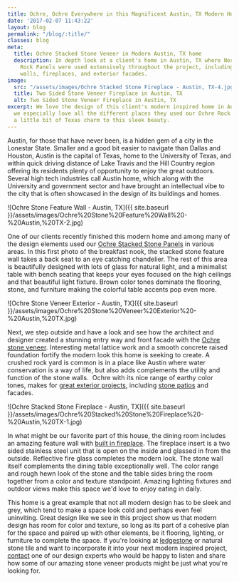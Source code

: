 ```yaml
---
title: Ochre, Ochre Everywhere in this Magnificent Austin, TX Modern Home
date: '2017-02-07 11:43:22'
layout: blog
permalink: "/blog/:title/"
classes: blog
meta:
  title: Ochre Stacked Stone Veneer in Modern Austin, TX home
  description: In depth look at a client's home in Austin, TX where Norstone Ochre
    Rock Panels were used extensively throughout the project, including interior feature
    walls, fireplaces, and exterior facades.
image:
  src: "/assets/images/Ochre Stacked Stone Fireplace - Austin, TX-4.jpg"
  title: Two Sided Stone Veneer Fireplace in Austin, TX
  alt: Two Sided Stone Veneer Fireplace in Austin, TX
excerpt: We love the design of this client's modern inspired home in Austin, TX and
  we especially love all the different places they used our Ochre Rock Panels adding
  a little bit of Texas charm to this sleek beauty.
---
```

Austin, for those that have never been, is a hidden gem of a city in the Lonestar State. Smaller and a good bit easier to navigate than Dallas and Houston, Austin is the capital of Texas, home to the University of Texas, and within quick driving distance of Lake Travis and the Hill Country region offering its residents plenty of opportunity to enjoy the great outdoors. Several high tech industries call Austin home, which along with the University and government sector and have brought an intellectual vibe to the city that is often showcased in the design of its buildings and homes.

![Ochre Stone Feature Wall - Austin, TX]({{ site.baseurl }}/assets/images/Ochre%20Stone%20Feature%20Wall%20-%20Austin,%20TX-2.jpg)

<span style="letter-spacing: 0.01em;">One of our clients recently finished this modern home and among many of the design elements used our [Ochre Stacked Stone Panels](/products/rock-panels/ochre/) in various areas. In this first photo of the breakfast nook, the stacked stone feature wall takes a back seat to an eye catching chandelier. The rest of this area is beautifully designed with lots of glass for natural light, and a minimalist table with bench seating that keeps your eyes focused on the high ceilings and that beautiful light fixture. Brown color tones dominate the flooring, stone, and furniture making the colorful table accents pop even more.</span>

![Ochre Stone Veneer Exterior - Austin, TX]({{ site.baseurl }}/assets/images/Ochre%20Stone%20Veneer%20Exterior%20-%20Austin,%20TX.jpg)

<span style="letter-spacing: 0.01em;" class="">Next, we step outside and have a look and see how the architect and designer created a stunning entry way and front facade with the [Ochre stone veneer](/blog/norstone-color-series-designing-ochre-blend/). Interesting metal lattice work and a smooth concrete raised foundation fortify the modern look this home is seeking to create. A crushed rock yard is common is in a place like Austin where water conservation is a way of life, but also adds complements the utility and function of the stone walls.  Ochre with its nice range of earthy color tones, makes for [great exterior projects](/gallery/application/exteriors/), including [stone patios](/blog/natural-stone-patios-designing-norstone-series/) and facades.</span>

![Ochre Stacked Stone Fireplace - Austin, TX]({{ site.baseurl }}/assets/images/Ochre%20Stacked%20Stone%20Fireplace%20-%20Austin,%20TX-1.jpg)

<span style="letter-spacing: 0.01em;">In what might be our favorite part of this house, the dining room includes an amazing feature wall with [built in fireplace](/gallery/application/fireplace/). The fireplace insert is a two sided stainless steel unit that is open on the inside and glassed in from the outside. Reflective fire glass completes the modern look. The stone wall itself complements the dining table exceptionally well. The color range and rough hewn look of the stone and the table sides bring the room together from a color and texture standpoint. Amazing lighting fixtures and outdoor views make this space we'd love to enjoy eating in daily.</span>

This home is a great example that not all modern design has to be sleek and grey, which tend to make a space look cold and perhaps even feel uninviting. Great design like we see in this project show us that modern design has room for color and texture, so long as its part of a cohesive plan for the space and paired up with other elements, be it flooring, lighting, or furniture to complete the space. If you're looking at [ledgestone](/blog/ledgestone-norstone-industry-series/) or natural stone tile and want to incorporate it into your next modern inspired project, [contact](/contact-us/) one of our design experts who would be happy to listen and share how some of our amazing stone veneer products might be just what you're looking for.
